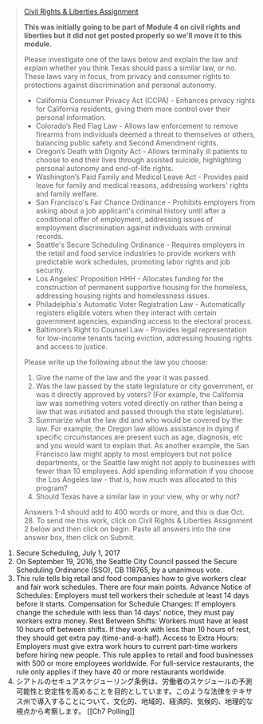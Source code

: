 > [Civil Rights & Liberties Assignment](https://acconline.austincc.edu/webapps/blackboard/content/listContent.jsp?course_id=_922732_1&content_id=_27006412_1# "Alternative formats")
> 
> **This was initially going to be part of Module 4 on civil rights and liberties but it did not get posted properly so we'll move it to this module.**
> 
> Please investigate one of the laws below and explain the law and explain whether you think Texas should pass a similar law, or no. These laws vary in focus, from privacy and consumer rights to protections against discrimination and personal autonomy.
> 
> - California Consumer Privacy Act (CCPA) - Enhances privacy rights for California residents, giving them more control over their personal information.
> - Colorado’s Red Flag Law - Allows law enforcement to remove firearms from individuals deemed a threat to themselves or others, balancing public safety and Second Amendment rights.
> - Oregon’s Death with Dignity Act - Allows terminally ill patients to choose to end their lives through assisted suicide, highlighting personal autonomy and end-of-life rights.
> - Washington’s Paid Family and Medical Leave Act - Provides paid leave for family and medical reasons, addressing workers' rights and family welfare.
> - San Francisco's Fair Chance Ordinance - Prohibits employers from asking about a job applicant's criminal history until after a conditional offer of employment, addressing issues of employment discrimination against individuals with criminal records.
> - Seattle's Secure Scheduling Ordinance - Requires employers in the retail and food service industries to provide workers with predictable work schedules, promoting labor rights and job security.
> - Los Angeles' Proposition HHH - Allocates funding for the construction of permanent supportive housing for the homeless, addressing housing rights and homelessness issues.
> - Philadelphia's Automatic Voter Registration Law - Automatically registers eligible voters when they interact with certain government agencies, expanding access to the electoral process.
> - Baltimore’s Right to Counsel Law - Provides legal representation for low-income tenants facing eviction, addressing housing rights and access to justice.
> 
> Please write up the following about the law you choose:
> 
> 1. Give the name of the law and the year it was passed.
> 2. Was the law passed by the state legislature or city government, or was it directly approved by voters? (For example, the California law was something voters voted directly on rather than being a law that was initiated and passed through the state legislature).
> 3. Summarize what the law did and who would be covered by the law. For example, the Oregon law allows assistance in dying if specific circumstances are present such as age, diagnosis, etc and you would want to explain that. As another example, the San Francisco law might apply to most employers but not police departments, or the Seattle law might not apply to businesses with fewer than 10 employees. Add spending information if you choose the Los Angeles law - that is, how much was allocated to this program?
> 4. Should Texas have a similar law in your view, why or why not? 
> 
> Answers 1-4 should add to 400 words or more, and this is due Oct. 28. To send me this work, click on Civil Rights & Liberties Assignment 2 below and then click on begin. Paste all answers into the one answer box, then click on Submit.

1. Secure Scheduling, July 1, 2017
2. On September 19, 2016, the Seattle City Council passed the Secure Scheduling Ordinance (SSO), CB 118765, by a unanimous vote.
3. This rule tells big retail and food companies how to give workers clear and fair work schedules. There are four main points. Advance Notice of Schedules: Employers must tell workers their schedule at least 14 days before it starts. Compensation for Schedule Changes: If employers change the schedule with less than 14 days' notice, they must pay workers extra money. Rest Between Shifts: Workers must have at least 10 hours off between shifts. If they work with less than 10 hours of rest, they should get extra pay (time-and-a-half). Access to Extra Hours: Employers must give extra work hours to current part-time workers before hiring new people. This rule applies to retail and food businesses with 500 or more employees worldwide. For full-service restaurants, the rule only applies if they have 40 or more restaurants worldwide.
4. シアトルのセキュアスケジューリング条例は、労働者のスケジュールの予測可能性と安定性を高めることを目的としています。このような法律をテキサス州で導入することについて、文化的、地域的、経済的、気候的、地理的な視点から考察します。
[[Ch7 Polling]]